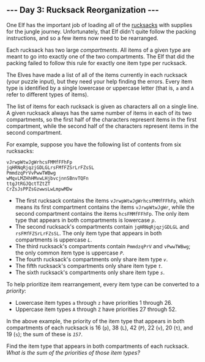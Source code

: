 ## --- Day 3: Rucksack Reorganization ---

One Elf has the important job of loading all of the
<a href="https://en.wikipedia.org/wiki/Rucksack"
target="_blank">rucksacks</a> with supplies for the <span
title="Where there's jungle, there's hijinxs.">jungle</span> journey.
Unfortunately, that Elf didn't quite follow the packing instructions,
and so a few items now need to be rearranged.

Each rucksack has two large *compartments*. All items of a given type
are meant to go into exactly one of the two compartments. The Elf that
did the packing failed to follow this rule for exactly one item type per
rucksack.

The Elves have made a list of all of the items currently in each
rucksack (your puzzle input), but they need your help finding the
errors. Every item type is identified by a single lowercase or uppercase
letter (that is, `a` and `A` refer to different types of items).

The list of items for each rucksack is given as characters all on a
single line. A given rucksack always has the same number of items in
each of its two compartments, so the first half of the characters
represent items in the first compartment, while the second half of the
characters represent items in the second compartment.

For example, suppose you have the following list of contents from six
rucksacks:

    vJrwpWtwJgWrhcsFMMfFFhFp
    jqHRNqRjqzjGDLGLrsFMfFZSrLrFZsSL
    PmmdzqPrVvPwwTWBwg
    wMqvLMZHhHMvwLHjbvcjnnSBnvTQFn
    ttgJtRGJQctTZtZT
    CrZsJsPPZsGzwwsLwLmpwMDw

- The first rucksack contains the items `vJrwpWtwJgWrhcsFMMfFFhFp`,
  which means its first compartment contains the items `vJrwpWtwJgWr`,
  while the second compartment contains the items `hcsFMMfFFhFp`. The
  only item type that appears in both compartments is lowercase *`p`*.
- The second rucksack's compartments contain `jqHRNqRjqzjGDLGL` and
  `rsFMfFZSrLrFZsSL`. The only item type that appears in both
  compartments is uppercase *`L`*.
- The third rucksack's compartments contain `PmmdzqPrV` and `vPwwTWBwg`;
  the only common item type is uppercase *`P`*.
- The fourth rucksack's compartments only share item type *`v`*.
- The fifth rucksack's compartments only share item type *`t`*.
- The sixth rucksack's compartments only share item type *`s`*.

To help prioritize item rearrangement, every item type can be converted
to a *priority*:

- Lowercase item types `a` through `z` have priorities 1 through 26.
- Uppercase item types `A` through `Z` have priorities 27 through 52.

In the above example, the priority of the item type that appears in both
compartments of each rucksack is 16 (`p`), 38 (`L`), 42 (`P`), 22 (`v`),
20 (`t`), and 19 (`s`); the sum of these is *`157`*.

Find the item type that appears in both compartments of each rucksack.
*What is the sum of the priorities of those item types?*

